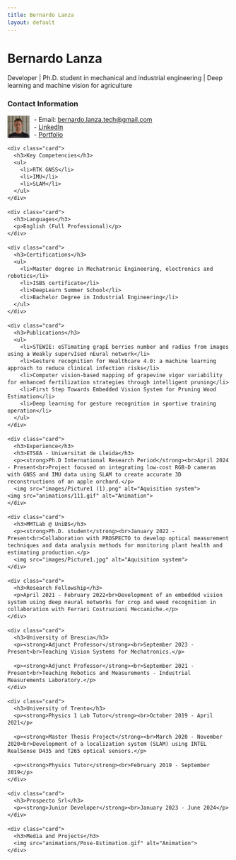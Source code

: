 ```yaml
---
title: Bernardo Lanza
layout: default
---
```


# Bernardo Lanza

Developer | Ph.D. student in mechanical and industrial engineering | Deep learning and machine vision for agriculture

<div class="main-content">
    <div class="card">
      <h3>Contact Information</h3>
      <p>
        <img src="images/photo1634809532 (1).jpeg" alt="Contact" style="width:50px; float:left; margin-right:10px;">
        - Email: <a href="mailto:bernardo.lanza.tech@gmail.com">bernardo.lanza.tech@gmail.com</a><br>
        - <a href="https://www.linkedin.com/in/bernardo-lanza-554064163">LinkedIn</a><br>
        - <a href="https://orcid.org/0009-0005-3561-754X">Portfolio</a>
      </p>
    </div>

    <div class="card">
      <h3>Key Competencies</h3>
      <ul>
        <li>RTK GNSS</li>
        <li>IMU</li>
        <li>SLAM</li>
      </ul>
    </div>

    <div class="card">
      <h3>Languages</h3>
      <p>English (Full Professional)</p>
    </div>

    <div class="card">
      <h3>Certifications</h3>
      <ul>
        <li>Master degree in Mechatronic Engineering, electronics and robotics</li>
        <li>ISBS certificate</li>
        <li>DeepLearn Summer School</li>
        <li>Bachelor Degree in Industrial Engineering</li>
      </ul>
    </div>

    <div class="card">
      <h3>Publications</h3>
      <ul>
        <li>STEWIE: eSTimating grapE berries number and radius from images using a Weakly supervIsed nEural network</li>
        <li>Gesture recognition for Healthcare 4.0: a machine learning approach to reduce clinical infection risks</li>
        <li>Computer vision-based mapping of grapevine vigor variability for enhanced fertilization strategies through intelligent pruning</li>
        <li>First Step Towards Embedded Vision System for Pruning Wood Estimation</li>
        <li>Deep learning for gesture recognition in sportive training operation</li>
      </ul>
    </div>

    <div class="card">
      <h3>Experience</h3>
      <h3>ETSEA - Universitat de Lleida</h3>
      <p><strong>Ph.D International Research Period</strong><br>April 2024 - Present<br>Project focused on integrating low-cost RGB-D cameras with GNSS and IMU data using SLAM to create accurate 3D reconstructions of an apple orchard.</p>
      <img src="images/Picture1 (1).png" alt="Aquisition system">
    <img src="animations/111.gif" alt="Animation">
    </div>

    <div class="card">
      <h3>MMTLab @ UniBS</h3>
      <p><strong>Ph.D. student</strong><br>January 2022 - Present<br>Collaboration with PROSPECTO to develop optical measurement techniques and data analysis methods for monitoring plant health and estimating production.</p>
      <img src="images/Picture1.jpg" alt="Aquisition system">
    </div>

    <div class="card">
      <h3>Research Fellowship</h3>
      <p>April 2021 - February 2022<br>Development of an embedded vision system using deep neural networks for crop and weed recognition in collaboration with Ferrari Costruzioni Meccaniche.</p>
    </div>

    <div class="card">
      <h3>University of Brescia</h3>
      <p><strong>Adjunct Professor</strong><br>September 2023 - Present<br>Teaching Vision Systems for Mechatronics.</p>

      <p><strong>Adjunct Professor</strong><br>September 2021 - Present<br>Teaching Robotics and Measurements - Industrial Measurements Laboratory.</p>
    </div>

    <div class="card">
      <h3>University of Trento</h3>
      <p><strong>Physics 1 Lab Tutor</strong><br>October 2019 - April 2021</p>

      <p><strong>Master Thesis Project</strong><br>March 2020 - November 2020<br>Development of a localization system (SLAM) using INTEL RealSense D435 and T265 optical sensors.</p>

      <p><strong>Physics Tutor</strong><br>February 2019 - September 2019</p>
    </div>

    <div class="card">
      <h3>Prospecto Srl</h3>
      <p><strong>Junior Developer</strong><br>January 2023 - June 2024</p>
    </div>

    <div class="card">
      <h3>Media and Projects</h3>
      <img src="animations/Pose-Estimation.gif" alt="Animation">
    </div>
</div>
